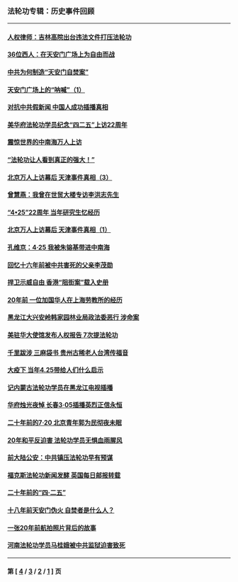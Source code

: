 ### 法轮功专辑：历史事件回顾
---
#### [人权律师：吉林高院出台违法文件打压法轮功](../../pages/nf5793/n13825665.md?09240430) 
#### [36位西人：在天安门广场上为自由而战](../../pages/nf5793/n13390029.md?09240430) 
#### [中共为何制造“天安门自焚案”](../../pages/nf5793/n13183270.md?09240430) 
#### [天安门广场上的“呐喊”（1）](../../pages/nf5793/n13105277.md?09240430) 
#### [对抗中共假新闻 中国人成功插播真相](../../pages/nf5793/n12910618.md?09240430) 
#### [美华府法轮功学员纪念“四二五”上访22周年](../../pages/nf5793/n12904445.md?09240430) 
#### [震惊世界的中南海万人上访](../../pages/nf5793/n12903976.md?09240430) 
#### [“法轮功让人看到真正的强大！”](../../pages/nf5793/n12903195.md?09240430) 
#### [北京万人上访幕后 天津事件真相（3）](../../pages/nf5793/n12902807.md?09240430) 
#### [曾慧燕：我曾在世贸大楼专访李洪志先生](../../pages/nf5793/n12898729.md?09240430) 
#### [“4•25”22周年 当年研究生忆经历](../../pages/nf5793/n12894152.md?09240430) 
#### [北京万人上访幕后 天津事件真相（1）](../../pages/nf5793/n12885174.md?09240430) 
#### [孔维京：4·25 我被朱镕基带进中南海](../../pages/nf5793/n12864987.md?09240430) 
#### [回忆十六年前被中共害死的父亲李茂勋](../../pages/nf5793/n12880270.md?09240430) 
#### [捍卫示威自由 香港“阻街案”载入史册](../../pages/nf5793/n12811245.md?09240430) 
#### [20年前 一位加国华人在上海劳教所的经历](../../pages/nf5793/n12707932.md?09240430) 
#### [黑龙江大兴安岭韩家园林业局政法委恶行 涉命案](../../pages/nf5793/n12622815.md?09240430) 
#### [美驻华大使馆发布人权报告 7次提法轮功](../../pages/nf5793/n12520541.md?09240430) 
#### [千里跋涉 三麻袋书 贵州古稀老人台湾传福音](../../pages/nf5793/n12198750.md?09240430) 
#### [大疫下 当年4.25带给人们什么启示](../../pages/nf5793/n12058565.md?09240430) 
#### [记内蒙古法轮功学员在黑龙江电视插播](../../pages/nf5793/n11699194.md?09240430) 
#### [华府烛光夜悼 长春3·05插播英烈正信永恒](../../pages/nf5793/n11397432.md?09240430) 
#### [二十年前的7·20 北京青年郭为民彻夜未眠](../../pages/nf5793/n11354195.md?09240430) 
#### [20年和平反迫害 法轮功学员无惧血雨腥风](../../pages/nf5793/n11348279.md?09240430) 
#### [前大陆公安：中共镇压法轮功早有预谋](../../pages/nf5793/n11352168.md?09240430) 
#### [福克斯法轮功新闻发酵  英国每日邮报转载](../../pages/nf5793/n11285952.md?09240430) 
#### [二十年前的“四·二五”](../../pages/nf5793/n11207639.md?09240430) 
#### [十八年前天安门伪火 自焚者是什么人？](../../pages/nf5793/n10996556.md?09240430) 
#### [一张20年前航拍照片背后的故事](../../pages/nf5793/n10693797.md?09240430) 
#### [河南法轮功学员马桂娥被中共监狱迫害致死](../../pages/nf5793/n10684974.md?09240430) 

---
#### 第 [ [4](./4.md?09240430) / [3](./3.md?09240430) / [2](./2.md?09240430) / [1](./1.md?09240430) ] 页
